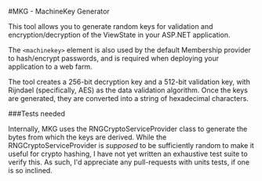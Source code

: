 #MKG - MachineKey Generator

This tool allows you to generate random keys for validation and encryption/decryption of the ViewState in your ASP.NET application.

The `<machinekey>` element is also used by the default Membership provider to hash/encrypt passwords, and is required when deploying your application to a web farm.

The tool creates a 256-bit decryption key and a 512-bit validation key, with Rijndael (specifically, AES) as the data validation algorithm. Once the keys are generated, they are converted into a string of hexadecimal characters.

###Tests needed

Internally, MKG uses the RNGCryptoServiceProvider class to generate the bytes from which the keys are derived. While the RNGCryptoServiceProvider is *supposed* to be sufficiently random to make it useful for crypto hashing, I have not yet written an exhaustive test suite to verify this. As such, I'd appreciate any pull-requests with units tests, if one is so inclined.

